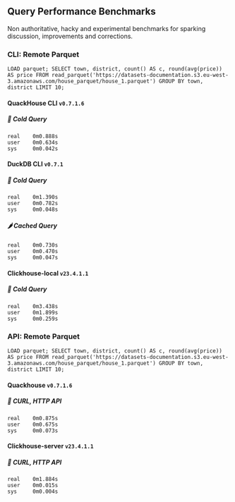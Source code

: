 ## Query Performance Benchmarks

Non authoritative, hacky and experimental benchmarks for sparking discussion, improvements and corrections.


### CLI: Remote Parquet
```
LOAD parquet; SELECT town, district, count() AS c, round(avg(price)) AS price FROM read_parquet('https://datasets-documentation.s3.eu-west-3.amazonaws.com/house_parquet/house_1.parquet') GROUP BY town, district LIMIT 10;
```
#### QuackHouse CLI `v0.7.1.6`
##### :icecream: Cold Query
```
real	0m0.888s
user	0m0.634s
sys     0m0.042s
```
#### DuckDB CLI `v0.7.1`
##### :icecream: Cold Query
```
real	0m1.390s
user	0m0.782s
sys     0m0.048s
```
##### :hot_pepper: Cached Query
```
real	0m0.730s
user	0m0.470s
sys     0m0.047s
```

#### Clickhouse-local `v23.4.1.1`
##### :icecream: Cold Query
```
real	0m3.438s
user	0m1.899s
sys     0m0.259s
```

### API: Remote Parquet
```
LOAD parquet; SELECT town, district, count() AS c, round(avg(price)) AS price FROM read_parquet('https://datasets-documentation.s3.eu-west-3.amazonaws.com/house_parquet/house_1.parquet') GROUP BY town, district LIMIT 10;
```
#### Quackhouse `v0.7.1.6`
##### :icecream: CURL, HTTP API
```
real	0m0.875s
user	0m0.675s
sys     0m0.073s
```
#### Clickhouse-server `v23.4.1.1`
##### :icecream: CURL, HTTP API
```
real	0m1.884s
user	0m0.015s
sys     0m0.004s
```
